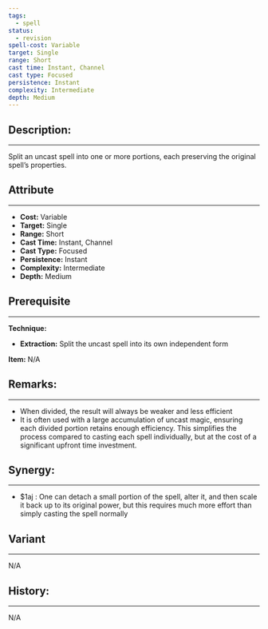 ```yaml
---
tags:
  - spell
status:
  - revision
spell-cost: Variable
target: Single
range: Short
cast time: Instant, Channel
cast type: Focused
persistence: Instant
complexity: Intermediate
depth: Medium
---
```

## Description:  
---  
Split an uncast spell into one or more portions, each preserving the original spell’s properties.  
  
## Attribute  
___  
- __Cost:__ Variable  
- __Target:__ Single  
- __Range:__ Short  
- __Cast Time:__ Instant, Channel  
- __Cast Type:__ Focused  
- __Persistence:__ Instant  
- __Complexity:__ Intermediate  
- __Depth:__ Medium  
  
## Prerequisite  
___  
  
__Technique:__  
  
- __Extraction:__ Split the uncast spell into its own independent form  
  
__Item:__ N/A  
  
## Remarks:  
___  
- When divided, the result will always be weaker and less efficient  
- It is often used with a large accumulation of uncast magic, ensuring each divided portion retains enough efficiency. This simplifies the process compared to casting each spell individually, but at the cost of a significant upfront time investment.  
  
## Synergy:  
___  
- $1aj : One can detach a small portion of the spell, alter it, and then scale it back up to its original power, but this requires much more effort than simply casting the spell normally  
  
## Variant  
___  
N/A  
  
## History:  
___  
N/A